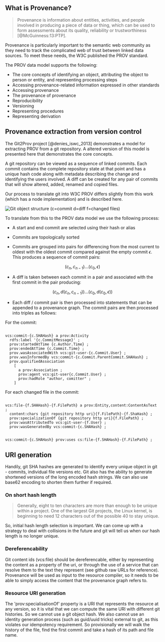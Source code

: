## What is Provenance?

>Provenance is information about entities, activities, and people involved in producing a piece of data or thing, which can be used to form assessments about its quality, reliability or trustworthiness [@McGuinness:13:PTP].
 
Provenance is particularly important to the semantic web community as they need to track the complicated web of trust between linked data sources. To meet these needs, the W3C published the PROV standard.

The PROV data model supports the following:

* The core concepts of identifying an object, attributing the object to person or entity, and representing processing steps
* Accessing provenance-related information expressed in other standards
* Accessing provenance
* The provenance of provenance
* Reproducibility
* Versioning
* Representing procedures
* Representing derivation

## Provenance extraction from version control

The Git2Prov project [@denies_iswc_2013] demonstrates a model for extracting PROV from a git repository. A altered version of this model is presented here that demonstrates the core concepts.

A git repository can be viewed as a sequence of linked commits. Each commit contains the complete repository state at that point and has a unique hash code along with metadata describing the change and identifying the users involved. A diff can be created for any pair of commits that will show altered, added, renamed and copied files.

Our process to translate git into W3C PROV differs slightly from this work (which has a node implementation) and is described here.

![Git object structure (c=commit d=diff f=changed files)](images/git.png)

To translate from this to the PROV data model we use the following process:

* A start and end commit are selected using their hash or alias

* Commits are topologically sorted 

* Commits are grouped into pairs for differencing from the most current to oldest with the oldest commit compared against the empty commit $\epsilon$. This produces a sequence of commit pairs:

$$ (c_{n},c_{n-1}) \ldots (c_{0},\epsilon) $$

* A diff is taken between each commit in a pair and associated with the first commit in the pair producing:

$$ (c_{n},d(c_{n},c_{n-1})) \ldots (c_{0},d(c_{0},\epsilon))  $$

* Each diff / commit pair is then processed into statements that can be appended to a provenance graph. The commit pairs are then processed into triples as follows:


For the commit:

~~~~ {.ttl}

vcs:commit-{c.SHAHash} a prov:Activity 
  rdfs:label '{c.CommitMessage}' ;
  prov:startedAtTime {c.Author.Time} ;   
  prov:endedAtTime {c.Commit.Time} ;
  prov.wasAssociatedWith vcs:git-user-{c.Commit.User} ;  
  prov.wasInformedBy vcs:commit-{c.Commit.ParentCommit.SHAHash} ;
  prov.qualifiedAssociation 
    [
      a prov:Association ;
      prov:agent vcs:git-user{c.Commit.User} ;
      prov:hadRole "author, comitter" ;
    ]
~~~~

For each changed file in the commit:

~~~~ {.ttl}

vcs:file-{f.SHAHash}-{f.FilePath} a prov:Entity,content:ContentAsText ;
  content:chars {git repository http uri}{f.FilePath}-{f.ShaHash} ;
  prov:specializationOf {git repository http uri}{f.FilePath} ;
  prov:wasAttributedTo vcs:git-user-{f.User} ;
  prov:wasGeneratedBy vcs:commit-{c.SHAHash} ;


vcs:commit-{c.SHAHash} prov:uses cs:file-{f.SHAHash}-{f.FilePath} ;

~~~~


## URI generation

Handily, git SHA hashes are generated to identify every unique object in git - commits, individual file versions etc. Git also has the ability to generate shortened versions of the long encoded hash strings. We can also use base62 encoding to shorten them further if required.

### On short hash length

>Generally, eight to ten characters are more than enough to be unique within a project. One of the largest Git projects, the Linux kernel, is beginning to need 12 characters out of the possible 40 to stay unique.

So, initial hash length selection is important. We can come up with a strategy to deal with collisions in the future and git will tell us when our hash length is no longer unique.

### Dereferencability 

Git content ids (vcs:file) should be dereferencable, either by representing the content as a property of the uri, or through the use of a service that can resolve them to the text they represent (see github raw URLs for reference). Provenance will be used as input to the resource compiler, so it needs to be able to simply access the content that the provenance graph refers to.


### Resource URI generation

The 'prov:specialisationOf' property is a URI that represents the resource at any version, so it is vital that we can compute the same URI with different git histories. So we cannot use a git object hash. We also cannot use an identity generation process (such as guid/uuid tricks) external to git, as this violates our idempotency requirement. So provisionally we will walk the history of the file, find the first commit and take a hash of its path and file name. 





